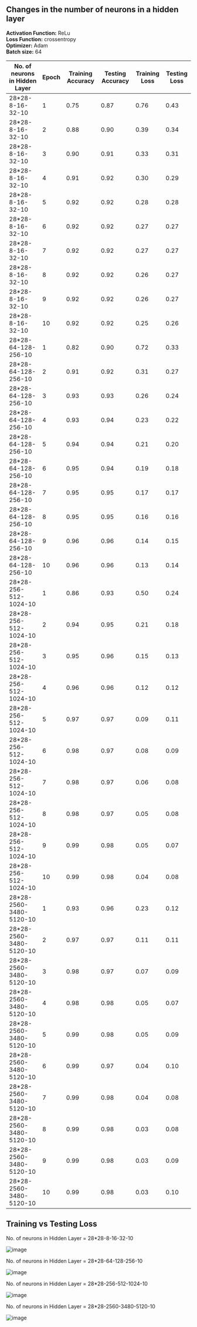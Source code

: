 ## Changes in the number of neurons in a hidden layer

**Activation Function:** ReLu  
**Loss Function:** crossentropy  
**Optimizer:** Adam  
**Batch size:** 64

| No. of neurons in Hidden Layer | Epoch | Training Accuracy | Testing Accuracy | Training Loss | Testing Loss |
|--------------------------------|-------|-------------------|------------------|--------------|--------------|
| 28*28-8-16-32-10              | 1     | 0.75              | 0.87             | 0.76         | 0.43         |
| 28*28-8-16-32-10              | 2     | 0.88              | 0.90             | 0.39         | 0.34         |
| 28*28-8-16-32-10              | 3     | 0.90              | 0.91             | 0.33         | 0.31         |
| 28*28-8-16-32-10              | 4     | 0.91              | 0.92             | 0.30         | 0.29         |
| 28*28-8-16-32-10              | 5     | 0.92              | 0.92             | 0.28         | 0.28         |
| 28*28-8-16-32-10              | 6     | 0.92              | 0.92             | 0.27         | 0.27         |
| 28*28-8-16-32-10              | 7     | 0.92              | 0.92             | 0.27         | 0.27         |
| 28*28-8-16-32-10              | 8     | 0.92              | 0.92             | 0.26         | 0.27         |
| 28*28-8-16-32-10              | 9     | 0.92              | 0.92             | 0.26         | 0.27         |
| 28*28-8-16-32-10              | 10    | 0.92              | 0.92             | 0.25         | 0.26         |
| 28*28-64-128-256-10           | 1     | 0.82              | 0.90             | 0.72         | 0.33         |
| 28*28-64-128-256-10           | 2     | 0.91              | 0.92             | 0.31         | 0.27         |
| 28*28-64-128-256-10           | 3     | 0.93              | 0.93             | 0.26         | 0.24         |
| 28*28-64-128-256-10           | 4     | 0.93              | 0.94             | 0.23         | 0.22         |
| 28*28-64-128-256-10           | 5     | 0.94              | 0.94             | 0.21         | 0.20         |
| 28*28-64-128-256-10           | 6     | 0.95              | 0.94             | 0.19         | 0.18         |
| 28*28-64-128-256-10           | 7     | 0.95              | 0.95             | 0.17         | 0.17         |
| 28*28-64-128-256-10           | 8     | 0.95              | 0.95             | 0.16         | 0.16         |
| 28*28-64-128-256-10           | 9     | 0.96              | 0.96             | 0.14         | 0.15         |
| 28*28-64-128-256-10           | 10    | 0.96              | 0.96             | 0.13         | 0.14         |
| 28*28-256-512-1024-10         | 1     | 0.86              | 0.93             | 0.50         | 0.24         |
| 28*28-256-512-1024-10         | 2     | 0.94              | 0.95             | 0.21         | 0.18         |
| 28*28-256-512-1024-10         | 3     | 0.95              | 0.96             | 0.15         | 0.13         |
| 28*28-256-512-1024-10         | 4     | 0.96              | 0.96             | 0.12         | 0.12         |
| 28*28-256-512-1024-10         | 5     | 0.97              | 0.97             | 0.09         | 0.11         |
| 28*28-256-512-1024-10         | 6     | 0.98              | 0.97             | 0.08         | 0.09         |
| 28*28-256-512-1024-10         | 7     | 0.98              | 0.97             | 0.06         | 0.08         |
| 28*28-256-512-1024-10         | 8     | 0.98              | 0.97             | 0.05         | 0.08         |
| 28*28-256-512-1024-10         | 9     | 0.99              | 0.98             | 0.05         | 0.07         |
| 28*28-256-512-1024-10         | 10    | 0.99              | 0.98             | 0.04         | 0.08         |
| 28*28-2560-3480-5120-10       | 1     | 0.93              | 0.96             | 0.23         | 0.12         |
| 28*28-2560-3480-5120-10       | 2     | 0.97              | 0.97             | 0.11         | 0.11         |
| 28*28-2560-3480-5120-10       | 3     | 0.98              | 0.97             | 0.07         | 0.09         |
| 28*28-2560-3480-5120-10       | 4     | 0.98              | 0.98             | 0.05         | 0.07         |
| 28*28-2560-3480-5120-10       | 5     | 0.99              | 0.98             | 0.05         | 0.09         |
| 28*28-2560-3480-5120-10       | 6     | 0.99              | 0.97             | 0.04         | 0.10         |
| 28*28-2560-3480-5120-10       | 7     | 0.99              | 0.98             | 0.04         | 0.08         |
| 28*28-2560-3480-5120-10       | 8     | 0.99              | 0.98             | 0.03         | 0.08         |
| 28*28-2560-3480-5120-10       | 9     | 0.99              | 0.98             | 0.03         | 0.09         |
| 28*28-2560-3480-5120-10       | 10    | 0.99              | 0.98             | 0.03         | 0.10         |


## Training vs Testing Loss

No. of neurons in Hidden Layer = 28*28-8-16-32-10

![image](https://github.com/user-attachments/assets/74825692-1a41-4acc-9813-2280977b9391)

No. of neurons in Hidden Layer = 28*28-64-128-256-10

![image](https://github.com/user-attachments/assets/a226805d-9c71-49d2-ad3f-dd6127d05308)

No. of neurons in Hidden Layer = 28*28-256-512-1024-10

![image](https://github.com/user-attachments/assets/4fceb597-4bf2-42b6-92a8-1310ab4d11ba)

No. of neurons in Hidden Layer = 28*28-2560-3480-5120-10

![image](https://github.com/user-attachments/assets/6e7c7714-ac01-43c6-9229-709261eddd5f)


